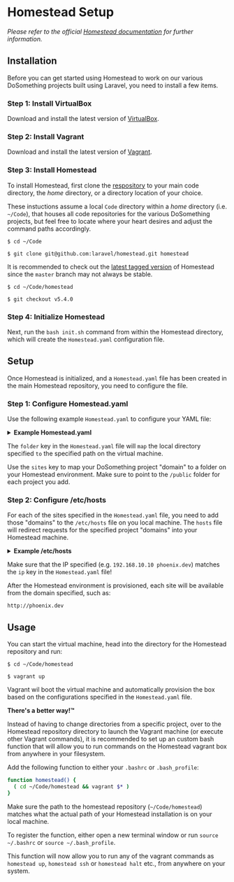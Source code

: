 # Homestead Setup


_Please refer to the official [Homestead documentation](https://laravel.com/docs/master/homestead) for further information._


## Installation
Before you can get started using Homestead to work on our various DoSomething projects built using Laravel, you need to install a few items.


### Step 1: Install VirtualBox
Download and install the latest version of [VirtualBox](https://www.virtualbox.org/wiki/Downloads).

### Step 2: Install Vagrant
Download and install the latest version of [Vagrant](https://www.vagrantup.com/downloads.html).

### Step 3: Install Homestead
To install Homestead, first clone the [respository](https://github.com/laravel/homestead) to your main code directory, the _home_ directory, or a directory location of your choice. 

These instuctions assume a local `Code` directory within a _home_ directory (i.e. `~/Code`), that houses all code repositories for the various DoSomething projects, but feel free to locate where your heart desires and adjust the command paths accordingly.

```shell
$ cd ~/Code

$ git clone git@github.com:laravel/homestead.git homestead
```

It is recommended to check out the [latest tagged version](https://github.com/laravel/homestead/releases) of Homestead since the `master` branch may not always be stable.

```shell
$ cd ~/Code/homestead

$ git checkout v5.4.0
```

### Step 4: Initialize Homestead
Next, run the `bash init.sh` command from within the Homestead directory, which will create the `Homestead.yaml` configuration file.



## Setup
Once Homestead is initialized, and a `Homestead.yaml` file has been created in the main Homestead repository, you need to configure the file.


### Step 1: Configure Homestead.yaml
Use the following example `Homestead.yaml` to configure your YAML file:

<details>
<summary><strong>Example Homestead.yaml</strong></summary>

```yaml
  ---
ip: "192.168.10.10"
memory: 2048
cpus: 1
provider: virtualbox
mongodb: true

authorize: ~/.ssh/id_rsa.pub

keys:
    - ~/.ssh/id_rsa

folders:
    - map: ~/Code
      to: /home/vagrant/Code

sites:
    - map: gladiator.dev
      to: /home/vagrant/Code/gladiator/public

    - map: longshot.dev
      to: /home/vagrant/Code/longshot/public

    - map: northstar.app
      to: /home/vagrant/Code/northstar/public

    - map: phoenix.dev
      to: /home/vagrant/Code/phoenix/public
    
    - map: rogue.dev
      to: /home/vagrant/Code/rogue/public

databases:
    - gladiator
    - longshot
    - northstar
    - phoenix
    - rogue

# blackfire:
#     - id: foo
#       token: bar
#       client-id: foo
#       client-token: bar

# ports:
#     - send: 50000
#       to: 5000
#     - send: 7777
#       to: 777
#       protocol: udp

```

</details>

The `folder` key in the `Homestead.yaml` file will `map` the local directory specified `to` the specified path on the virtual machine.

Use the `sites` key to map your DoSomething project "domain" to a folder on your Homestead environment. Make sure to point to the `/public` folder for each project you add.

### Step 2: Configure /etc/hosts
For each of the sites specified in the `Homestead.yaml` file, you need to add those "domains" to the `/etc/hosts` file on you local machine. The `hosts` file will redirect requests for the specified project "domains" into your Homestead machine.

<details>
<summary><strong>Example /etc/hosts</strong></summary>

```
##
# Host Database
#
# localhost is used to configure the loopback interface
# when the system is booting.  Do not change this entry.
##
127.0.0.1 localhost
255.255.255.255 broadcasthost
::1             localhost 



# DoSomething Projects

192.168.10.10 gladiator.dev
192.168.10.10 longshot.dev
192.168.10.10 northstar.dev
192.168.10.10 phoenix.dev
192.168.10.10 rogue.dev

```

</details>

Make sure that the IP specified (e.g. `192.168.10.10 phoenix.dev`) matches the `ip` key in the `Homestead.yaml` file!

After the Homestead environment is provisioned, each site will be available from the domain specified, such as:

```
http://phoenix.dev
```



## Usage

You can start the virtual machine, head into the directory for the Homestead repository and run:

```shell
$ cd ~/Code/homestead

$ vagrant up
```

Vagrant wil boot the virtual machine and automatically provision the box based on the configurations specified in the `Homestead.yaml` file.

**There's a better way!™**

Instead of having to change directories from a specific project, over to the Homestead repository directory to launch the Vagrant machine (or execute other Vagrant commands), it is recommended to set up an custom bash function that will allow you to run commands on the Homestead vagrant box from anywhere in your filesystem.

Add the following function to either your `.bashrc` or `.bash_profile`:

```bash
function homestead() {
  ( cd ~/Code/homestead && vagrant $* )
}
```

Make sure the path to the homestead repository (`~/Code/homestead`) matches what the actual path of your Homestead installation is on your local machine.

To register the function, either open a new terminal window or run `source ~/.bashrc` or `source ~/.bash_profile`.

This function will now allow you to run any of the vagrant commands as `homestead up`, `homestead ssh` or `homestead halt` etc., from anywhere on your system.

